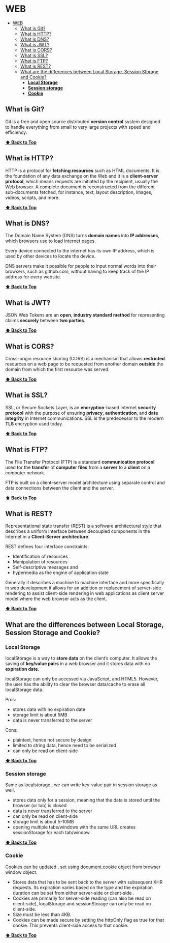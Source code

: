 # WEB

- [WEB](#web)
  - [What is Git?](#what-is-git)
  - [What is HTTP?](#what-is-http)
  - [What is DNS?](#what-is-dns)
  - [What is JWT?](#what-is-jwt)
  - [What is CORS?](#what-is-cors)
  - [What is SSL?](#what-is-ssl)
  - [What is FTP?](#what-is-ftp)
  - [What is REST?](#what-is-rest)
  - [What are the differences between Local Storage, Session Storage and Cookie?](#what-are-the-differences-between-local-storage-session-storage-and-cookie)
    - [**Local Storage**](#local-storage)
    - [**Session storage**](#session-storage)
    - [**Cookie**](#cookie)

## What is Git?

Git is a free and open source distributed **version control** system designed to handle everything from small to very large projects with speed and efficiency.

**[⬆ Back to Top](#web)**

## What is HTTP?

HTTP is a protocol for **fetching resources** such as HTML documents. It is the foundation of any data exchange on the Web and it is a **client-server protocol**, which means requests are initiated by the recipient, usually the Web browser. A complete document is reconstructed from the different sub-documents fetched, for instance, text, layout description, images, videos, scripts, and more.

**[⬆ Back to Top](#web)**

## What is DNS?

The Domain Name System (DNS) turns **domain names** into **IP addresses**, which browsers use to load internet pages.

Every device connected to the internet has its own IP address, which is used by other devices to locate the device.

DNS servers make it possible for people to input normal words into their browsers, such as github.com, without having to keep track of the IP address for every website.

**[⬆ Back to Top](#web)**

## What is JWT?

JSON Web Tokens are an **open**, **industry standard method** for representing claims **securely** between **two parties**.

**[⬆ Back to Top](#web)**

## What is CORS?

Cross-origin resource sharing (CORS) is a mechanism that allows **restricted** resources on a web page to be requested from another domain **outside** the domain from which the first resource was served.

**[⬆ Back to Top](#web)**

## What is SSL?

SSL, or Secure Sockets Layer, is an **encryption**-based Internet **security protocol** with the purpose of ensuring **privacy**, **authentication**, and **data integrity** in Internet communications. SSL is the predecessor to the modern **TLS** encryption used today.

**[⬆ Back to Top](#web)**

## What is FTP?

The File Transfer Protocol (FTP) is a standard **communication protocol** used for the **transfer** of **computer files** from a **server** to a **client** on a computer network.

FTP is built on a client–server model architecture using separate control and data connections between the client and the server.

**[⬆ Back to Top](#web)**

## What is REST?

Representational state transfer (REST) is a software architectural style that describes a uniform interface between decoupled components in the Internet in a **Client-Server architecture**.

REST defines four interface constraints:

- Identification of resources
- Manipulation of resources
- Self-descriptive messages and
- hypermedia as the engine of application state

Generally it describes a machine to machine interface and more specifically in web development it allows for an addition or replacement of server-side rendering to assist client-side rendering in web applications as client server model where the web browser acts as the client.

**[⬆ Back to Top](#web)**

## What are the differences between Local Storage, Session Storage and Cookie?

### **Local Storage**

localStorage is a way to **store data** on the client’s computer. It allows the saving of **key/value pairs** in a web browser and it stores data with no **expiration date**.

localStorage can only be accessed via JavaScript, and HTML5. However, the user has the ability to clear the browser data/cache to erase all localStorage data.

Pros:

- stores data with no expiration date
- storage limit is about 5MB
- data is never transferred to the server

Cons:

- plaintext, hence not secure by design
- limited to string data, hence need to be serialized
- can only be read on client-side

**[⬆ Back to Top](#web)**

### **Session storage**

Same as localstorage , we can write key-value pair in session storage as well.

- stores data only for a session, meaning that the data is stored until the browser (or tab) is closed
- data is never transferred to the server
- can only be read on client-side
- storage limit is about 5-10MB
- opening multiple tabs/windows with the same URL creates sessionStorage for each tab/window

**[⬆ Back to Top](#web)**

### **Cookie**

Cookies can be updated , set using document.cookie object from browser window object.

- Stores data that has to be sent back to the server with subsequent XHR requests. Its expiration varies based on the type and the expiration duration can be set from either server-side or client-side .
- Cookies are primarily for server-side reading (can also be read on client-side), localStorage and sessionStorage can only be read on client-side.
- Size must be less than 4KB.
- Cookies can be made secure by setting the httpOnly flag as true for that cookie. This prevents client-side access to that cookie.

**[⬆ Back to Top](#web)**
